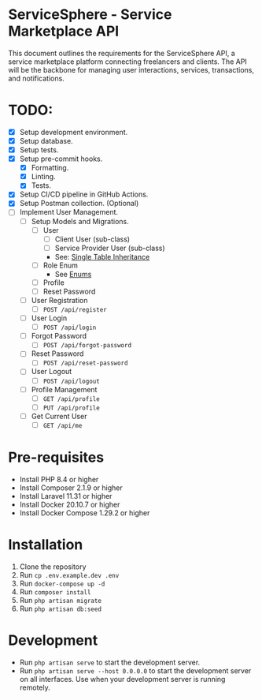 # ServiceSphere - Service Marketplace API

This document outlines the requirements for the ServiceSphere API, a service marketplace platform connecting freelancers and clients. The API will be the backbone for managing user interactions, services, transactions, and notifications.

# TODO:

-   [x] Setup development environment.
-   [x] Setup database.
-   [x] Setup tests.
-   [x] Setup pre-commit hooks.
    -   [x] Formatting.
    -   [x] Linting.
    -   [x] Tests.
-   [x] Setup CI/CD pipeline in GitHub Actions.
-   [x] Setup Postman collection. (Optional)
-   [ ] Implement User Management.
    -   [ ] Setup Models and Migrations.
        -   [ ] User
            -   [ ] Client User (sub-class)
            -   [ ] Service Provider User (sub-class)
            -   See: [Single Table Inheritance](https://laravel.com/docs/8.x/eloquent#single-table-inheritance)
        -   [ ] Role Enum
            -   See [Enums](https://laravel.com/docs/8.x/eloquent#enum-casting)
        -   [ ] Profile
        -   [ ] Reset Password
    -   [ ] User Registration
        -   [ ] `POST /api/register`
    -   [ ] User Login
        -   [ ] `POST /api/login`
    -   [ ] Forgot Password
        -   [ ] `POST /api/forgot-password`
    -   [ ] Reset Password
        -   [ ] `POST /api/reset-password`
    -   [ ] User Logout
        -   [ ] `POST /api/logout`
    -   [ ] Profile Management
        -   [ ] `GET /api/profile`
        -   [ ] `PUT /api/profile`
    -   [ ] Get Current User
        -   [ ] `GET /api/me`

# Pre-requisites

-   Install PHP 8.4 or higher
-   Install Composer 2.1.9 or higher
-   Install Laravel 11.31 or higher
-   Install Docker 20.10.7 or higher
-   Install Docker Compose 1.29.2 or higher

# Installation

1. Clone the repository
2. Run `cp .env.example.dev .env`
3. Run `docker-compose up -d`
4. Run `composer install`
5. Run `php artisan migrate`
6. Run `php artisan db:seed`

# Development

-   Run `php artisan serve` to start the development server.
-   Run `php artisan serve --host 0.0.0.0` to start the development server on all interfaces. Use when your development server is running remotely.
